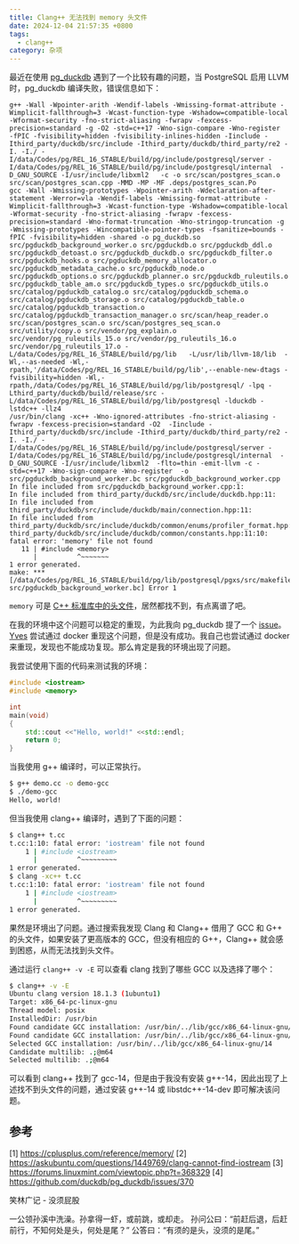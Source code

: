 ```yaml
---
title: Clang++ 无法找到 memory 头文件
date: 2024-12-04 21:57:35 +0800
tags:
  - clang++
category: 杂项
---
```


最近在使用 [pg_duckdb](https://github.com/duckdb/pg_duckdb) 遇到了一个比较有趣的问题，当 PostgreSQL 启用 LLVM 时，pg_duckdb 编译失败，错误信息如下：

```
g++ -Wall -Wpointer-arith -Wendif-labels -Wmissing-format-attribute -Wimplicit-fallthrough=3 -Wcast-function-type -Wshadow=compatible-local -Wformat-security -fno-strict-aliasing -fwrapv -fexcess-precision=standard -g -O2 -std=c++17 -Wno-sign-compare -Wno-register  -fPIC -fvisibility=hidden -fvisibility-inlines-hidden -Iinclude -Ithird_party/duckdb/src/include -Ithird_party/duckdb/third_party/re2 -I. -I./ -I/data/Codes/pg/REL_16_STABLE/build/pg/include/postgresql/server -I/data/Codes/pg/REL_16_STABLE/build/pg/include/postgresql/internal  -D_GNU_SOURCE -I/usr/include/libxml2   -c -o src/scan/postgres_scan.o src/scan/postgres_scan.cpp -MMD -MP -MF .deps/postgres_scan.Po
gcc -Wall -Wmissing-prototypes -Wpointer-arith -Wdeclaration-after-statement -Werror=vla -Wendif-labels -Wmissing-format-attribute -Wimplicit-fallthrough=3 -Wcast-function-type -Wshadow=compatible-local -Wformat-security -fno-strict-aliasing -fwrapv -fexcess-precision=standard -Wno-format-truncation -Wno-stringop-truncation -g -Wmissing-prototypes -Wincompatible-pointer-types -fsanitize=bounds -fPIC -fvisibility=hidden -shared -o pg_duckdb.so  src/pgduckdb_background_worker.o src/pgduckdb.o src/pgduckdb_ddl.o src/pgduckdb_detoast.o src/pgduckdb_duckdb.o src/pgduckdb_filter.o src/pgduckdb_hooks.o src/pgduckdb_memory_allocator.o src/pgduckdb_metadata_cache.o src/pgduckdb_node.o src/pgduckdb_options.o src/pgduckdb_planner.o src/pgduckdb_ruleutils.o src/pgduckdb_table_am.o src/pgduckdb_types.o src/pgduckdb_utils.o src/catalog/pgduckdb_catalog.o src/catalog/pgduckdb_schema.o src/catalog/pgduckdb_storage.o src/catalog/pgduckdb_table.o src/catalog/pgduckdb_transaction.o src/catalog/pgduckdb_transaction_manager.o src/scan/heap_reader.o src/scan/postgres_scan.o src/scan/postgres_seq_scan.o src/utility/copy.o src/vendor/pg_explain.o  src/vendor/pg_ruleutils_15.o src/vendor/pg_ruleutils_16.o src/vendor/pg_ruleutils_17.o -L/data/Codes/pg/REL_16_STABLE/build/pg/lib   -L/usr/lib/llvm-18/lib  -Wl,--as-needed -Wl,-rpath,'/data/Codes/pg/REL_16_STABLE/build/pg/lib',--enable-new-dtags -fvisibility=hidden -Wl,-rpath,/data/Codes/pg/REL_16_STABLE/build/pg/lib/postgresql/ -lpq -Lthird_party/duckdb/build/release/src -L/data/Codes/pg/REL_16_STABLE/build/pg/lib/postgresql -lduckdb -lstdc++ -llz4
/usr/bin/clang -xc++ -Wno-ignored-attributes -fno-strict-aliasing -fwrapv -fexcess-precision=standard -O2  -Iinclude -Ithird_party/duckdb/src/include -Ithird_party/duckdb/third_party/re2 -I. -I./ -I/data/Codes/pg/REL_16_STABLE/build/pg/include/postgresql/server -I/data/Codes/pg/REL_16_STABLE/build/pg/include/postgresql/internal  -D_GNU_SOURCE -I/usr/include/libxml2  -flto=thin -emit-llvm -c -std=c++17 -Wno-sign-compare -Wno-register  -o src/pgduckdb_background_worker.bc src/pgduckdb_background_worker.cpp
In file included from src/pgduckdb_background_worker.cpp:1:
In file included from third_party/duckdb/src/include/duckdb.hpp:11:
In file included from third_party/duckdb/src/include/duckdb/main/connection.hpp:11:
In file included from third_party/duckdb/src/include/duckdb/common/enums/profiler_format.hpp:11:
third_party/duckdb/src/include/duckdb/common/constants.hpp:11:10: fatal error: 'memory' file not found
   11 | #include <memory>
      |          ^~~~~~~~
1 error generated.
make: *** [/data/Codes/pg/REL_16_STABLE/build/pg/lib/postgresql/pgxs/src/makefiles/../../src/Makefile.global:1096: src/pgduckdb_background_worker.bc] Error 1
```

`memory` 可是 [C++ 标准库中的头文件](https://cplusplus.com/reference/memory/)，居然都找不到，有点离谱了吧。

<!--more-->

在我的环境中这个问题可以稳定的重现，为此我向 pg_duckdb 提了一个 [issue](https://github.com/duckdb/pg_duckdb/issues/370)。[Yves](https://about.me/y.lemaout) 尝试通过 docker 重现这个问题，但是没有成功。我自己也尝试通过 docker 来重现，发现也不能成功复现。那么肯定是我的环境出现了问题。

我尝试使用下面的代码来测试我的环境：

```c++
#include <iostream>
#include <memory>

int
main(void)
{
    std::cout <<"Hello, world!" <<std::endl;
    return 0;
}
```

当我使用 g++ 编译时，可以正常执行。

```bash
$ g++ demo.cc -o demo-gcc
$ ./demo-gcc
Hello, world!
```

但当我使用 clang++ 编译时，遇到了下面的问题：

```bash
$ clang++ t.cc
t.cc:1:10: fatal error: 'iostream' file not found
    1 | #include <iostream>
      |          ^~~~~~~~~~
1 error generated.
$ clang -xc++ t.cc
t.cc:1:10: fatal error: 'iostream' file not found
    1 | #include <iostream>
      |          ^~~~~~~~~~
1 error generated.
```

果然是环境出了问题。通过搜索我发现 Clang 和 Clang++ 借用了 GCC 和 G++ 的头文件，如果安装了更高版本的 GCC，但没有相应的 G++，Clang++ 就会感到困惑，从而无法找到头文件。

通过运行 `clang++ -v -E` 可以查看 clang 找到了哪些 GCC 以及选择了哪个：

```bash
$ clang++ -v -E
Ubuntu clang version 18.1.3 (1ubuntu1)
Target: x86_64-pc-linux-gnu
Thread model: posix
InstalledDir: /usr/bin
Found candidate GCC installation: /usr/bin/../lib/gcc/x86_64-linux-gnu/13
Found candidate GCC installation: /usr/bin/../lib/gcc/x86_64-linux-gnu/14
Selected GCC installation: /usr/bin/../lib/gcc/x86_64-linux-gnu/14
Candidate multilib: .;@m64
Selected multilib: .;@m64
```

可以看到 clang++ 找到了 gcc-14，但是由于我没有安装 g++-14，因此出现了上述找不到头文件的问题，通过安装 g++-14 或 libstdc++-14-dev 即可解决该问题。

## 参考

[1] https://cplusplus.com/reference/memory/
[2] https://askubuntu.com/questions/1449769/clang-cannot-find-iostream
[3] https://forums.linuxmint.com/viewtopic.php?t=368329
[4] https://github.com/duckdb/pg_duckdb/issues/370

<div class="just-for-fun">
笑林广记 - 没须屁股

一公领孙溪中洗澡。孙拿得一虾，或前跳，或却走。
孙问公曰：“前赶后退，后赶前行，不知何处是头，何处是尾？”
公答曰：“有须的是头，没须的是尾。”
</div>
